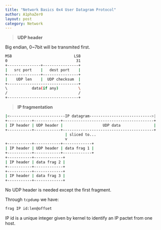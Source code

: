 ```yaml
---
title: "Network Basics 0x4 User Datagram Protocol"
author: A1phaZer0
layout: post
category: Network
---
```


> **UDP header**

Big endian, 0~7bit will be transmited first.
```bash
MSB                            LSB
0                               31
+---------------+----------------+
|   src port    |   dest port    |
+---------------+----------------+
|    UDP len    |  UDP checksum  |
+--------------------------------+
\           data(if any)         \
/                                /
+--------------------------------+
```

> **IP fragmentation**

```bash
|<-------------------------IP datagram---------------------------->|
+-----------+------------+-----------------------------------------+
| IP header | UDP header |                  UDP data               |
+-----------+------------+-----------------------------------------+
                           | sliced to...
                           v
+-----------+------------+-------------+
| IP header | UDP header | data frag 1 |
+-----------+------------+-------------+
+-----------+-------------+
| IP header | data frag 2 |
+-----------+-------------+
+-----------+-------------+
| IP header | data frag 3 |
+-----------+-------------+
```

No UDP header is needed except the first fragment.

Through `tcpdump` we have:
```bash
frag IP id:len@offset
```
IP id is a unique integer given by kernel to identify an IP pactet from one host.
